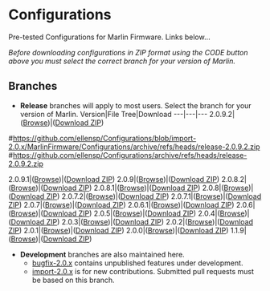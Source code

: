# Configurations
Pre-tested Configurations for Marlin Firmware. Links below…

*Before downloading configurations in ZIP format using the CODE button above you must select the correct branch for your version of Marlin.*

## Branches

- **Release** branches will apply to most users. Select the branch for your version of Marlin.
  Version|File Tree|Download
  ---|---|---
  2.0.9.2|([Browse](tree/release-2.0.9.2))|([Download ZIP](../../Configurations/archive/refs/heads/release-2.0.9.2.zip))

#https://github.com/ellensp/Configurations/blob/import-2.0.x/MarlinFirmware/Configurations/archive/refs/heads/release-2.0.9.2.zip
#https://github.com/ellensp/Configurations/archive/refs/heads/release-2.0.9.2.zip


  2.0.9.1|([Browse](tree/release-2.0.9.1))|([Download ZIP](MarlinFirmware/Configurations/archive/refs/heads/release-2.0.9.1.zip))
  2.0.9|([Browse](tree/release-2.0.9))|([Download ZIP](MarlinFirmware/Configurations/archive/refs/heads/release-2.0.9.zip))
  2.0.8.2|([Browse](tree/release-2.0.8.2))|([Download ZIP](MarlinFirmware/Configurations/archive/refs/heads/release-2.0.8.2.zip))
  2.0.8.1|([Browse](tree/release-2.0.8.1))|([Download ZIP](MarlinFirmware/Configurations/archive/refs/heads/release-2.0.8.1.zip))
  2.0.8|([Browse](tree/release-2.0.8))|([Download ZIP](MarlinFirmware/Configurations/archive/refs/heads/release-2.0.8.zip))
  2.0.7.2|([Browse](tree/release-2.0.7.1))|([Download ZIP](MarlinFirmware/Configurations/archive/refs/heads/release-2.0.7.2.zip))
  2.0.7.1|([Browse](tree/release-2.0.7.1))|([Download ZIP](MarlinFirmware/Configurations/archive/refs/heads/release-2.0.7.1.zip))
  2.0.7|([Browse](tree/release-2.0.7))|([Download ZIP](MarlinFirmware/Configurations/archive/refs/heads/release-2.0.7.zip))
  2.0.6.1|([Browse](tree/release-2.0.6.1))|([Download ZIP](MarlinFirmware/Configurations/archive/refs/heads/release-2.0.6.1.zip))
  2.0.6|([Browse](tree/release-2.0.6))|([Download ZIP](MarlinFirmware/Configurations/archive/refs/heads/release-2.0.6.zip))
  2.0.5|([Browse](tree/release-2.0.5))|([Download ZIP](MarlinFirmware/Configurations/archive/refs/heads/release-2.0.5.zip))
  2.0.4|([Browse](tree/release-2.0.4))|([Download ZIP](MarlinFirmware/Configurations/archive/refs/heads/release-2.0.4.zip))
  2.0.3|([Browse](tree/release-2.0.3))|([Download ZIP](MarlinFirmware/Configurations/archive/refs/heads/release-2.0.3.zip))
  2.0.2|([Browse](tree/release-2.0.2))|([Download ZIP](MarlinFirmware/Configurations/archive/refs/heads/release-2.0.2.zip))
  2.0.1|([Browse](tree/release-2.0.1))|([Download ZIP](MarlinFirmware/Configurations/archive/refs/heads/release-2.0.1.zip))
  2.0.0|([Browse](tree/release-2.0.0))|([Download ZIP](MarlinFirmware/Configurations/archive/refs/heads/release-2.0.0.zip))
  1.1.9|([Browse](tree/release-1.1.9))|([Download ZIP](MarlinFirmware/Configurations/archive/refs/heads/release-1.1.9.zip))

- **Development** branches are also maintained here.
  - [bugfix-2.0.x](tree/bugfix-2.0.x) contains unpublished features under development.
  - [import-2.0.x](tree/import-2.0.x) is for new contributions. Submitted pull requests must be based on this branch.
